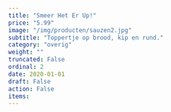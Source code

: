 ```yaml
---
title: "Smeer Het Er Up!"
price: "5.99"
image: "/img/producten/sauzen2.jpg"
subtitle: "Toppertje op brood, kip en rund."
category: "overig"
weight: ""
truncated: False
ordinal: 2
date: 2020-01-01
draft: False
action: False
items: 
---
```

